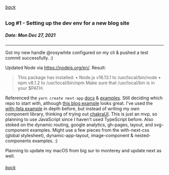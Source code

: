 ###### [back](./../README.md)

### Log #1 - Setting up the dev env for a new blog site
##### Date: Mon Dec 27, 2021
-----------
Got my new handle @rosywhite configured on my cli & pushed a test commit successfully. :)

Updated Node via https://nodejs.org/en/. Result: 

> This package has installed:
>	•	Node.js v16.13.1 to /usr/local/bin/node
>	•	npm v8.1.2 to /usr/local/bin/npm
> Make sure that /usr/local/bin is in your $PATH.

Referenced the `yarn create next-app` [docs](https://nextjs.org/docs/api-reference/create-next-app) & [examples](https://github.com/vercel/next.js/tree/master/examples). Still deciding which repo to start with, although [this blog example](https://github.com/vercel/next.js/tree/master/examples/blog-starter-typescript) looks great. I've used the [with-fela example](https://github.com/vercel/next.js/tree/master/examples/with-next-css) in depth before, but instead of writing my own component library, thinking of trying out [chakraUI](https://github.com/vercel/next.js/tree/master/examples/with-chakra-ui). This is just an mvp, so planning to use JavaScript since I haven't used TypeScript before. Also stoked on the dynamic routing, google analytics, gh-pages, layout, and svg-component examples. Might use a few pieces from the with-next-css (global stylesheet), dynamic-app-layout, image-component & nested-components examples. :)

Planning to update my macOS from big sur to monterey and update next as well. 

###### [back](./../README.md)
